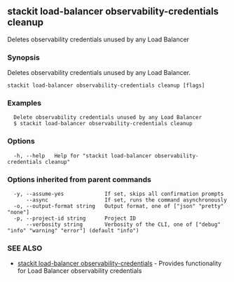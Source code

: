 ## stackit load-balancer observability-credentials cleanup

Deletes observability credentials unused by any Load Balancer

### Synopsis

Deletes observability credentials unused by any Load Balancer.

```
stackit load-balancer observability-credentials cleanup [flags]
```

### Examples

```
  Delete observability credentials unused by any Load Balancer
  $ stackit load-balancer observability-credentials cleanup
```

### Options

```
  -h, --help   Help for "stackit load-balancer observability-credentials cleanup"
```

### Options inherited from parent commands

```
  -y, --assume-yes             If set, skips all confirmation prompts
      --async                  If set, runs the command asynchronously
  -o, --output-format string   Output format, one of ["json" "pretty" "none"]
  -p, --project-id string      Project ID
      --verbosity string       Verbosity of the CLI, one of ["debug" "info" "warning" "error"] (default "info")
```

### SEE ALSO

* [stackit load-balancer observability-credentials](./stackit_load-balancer_observability-credentials.md)	 - Provides functionality for Load Balancer observability credentials

